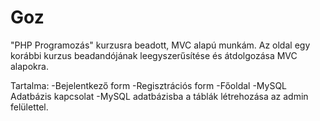 # Goz
"PHP Programozás" kurzusra beadott, MVC alapú munkám. Az oldal egy korábbi kurzus beadandójának leegyszerűsítése és átdolgozása MVC alapokra.

Tartalma:
-Bejelentkező form
-Regisztrációs form
-Főoldal
-MySQL Adatbázis kapcsolat
-MySQL adatbázisba a táblák létrehozása az admin felülettel.
